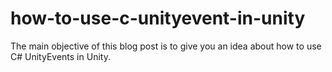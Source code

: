 # how-to-use-c-unityevent-in-unity
The main objective of this blog post is to give you an idea about how to use C# UnityEvents in Unity.
